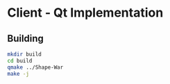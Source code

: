 Client - Qt Implementation
==========================

Building
--------

```bash
mkdir build
cd build
qmake ../Shape-War
make -j
```
